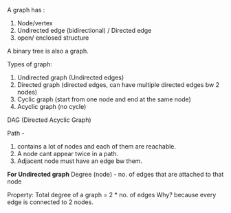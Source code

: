 A graph has :
1. Node/vertex
2. Undirected edge (bidirectional) / Directed edge 
3. open/ enclosed structure

A binary tree is also a graph.  

Types of graph:
1. Undirected graph (Undirected edges)
2. Directed graph (directed edges, can have multiple directed edges bw 2 nodes)
3. Cyclic graph (start from one node and end at the same node)
4. Acyclic graph (no cycle)

DAG (Directed Acyclic Graph)

Path - 
1. contains a lot of nodes and each of them are reachable.
2. A node cant appear twice in a path.
3. Adjacent node must have an edge bw them.

**For Undirected graph**
Degree (node) - no. of edges that are attached to that node 

Property: 
Total degree of a graph = 2 * no. of edges 
Why? because every edge is connected to 2 nodes.
